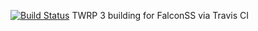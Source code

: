 [![Build Status](https://travis-ci.org/TeamVee-B/twrp3-falconss-travis-ci.svg?branch=master)](https://travis-ci.org/TeamVee-B/twrp3-falconss-travis-ci.svg?branch=master)
TWRP 3 building for FalconSS via Travis CI
